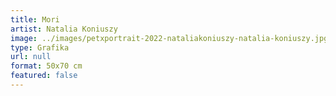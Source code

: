 ```yaml
---
title: Mori
artist: Natalia Koniuszy
image: ../images/petxportrait-2022-nataliakoniuszy-natalia-koniuszy.jpg
type: Grafika
url: null
format: 50x70 cm
featured: false
---
```

